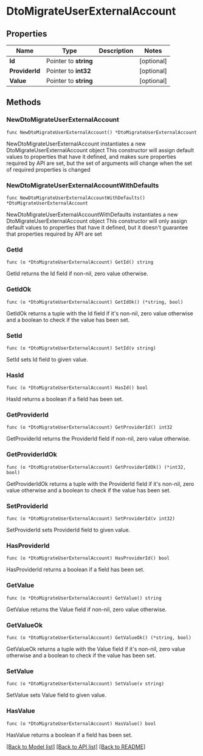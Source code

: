 # DtoMigrateUserExternalAccount

## Properties

Name | Type | Description | Notes
------------ | ------------- | ------------- | -------------
**Id** | Pointer to **string** |  | [optional]
**ProviderId** | Pointer to **int32** |  | [optional]
**Value** | Pointer to **string** |  | [optional]

## Methods

### NewDtoMigrateUserExternalAccount

`func NewDtoMigrateUserExternalAccount() *DtoMigrateUserExternalAccount`

NewDtoMigrateUserExternalAccount instantiates a new DtoMigrateUserExternalAccount object
This constructor will assign default values to properties that have it defined,
and makes sure properties required by API are set, but the set of arguments
will change when the set of required properties is changed

### NewDtoMigrateUserExternalAccountWithDefaults

`func NewDtoMigrateUserExternalAccountWithDefaults() *DtoMigrateUserExternalAccount`

NewDtoMigrateUserExternalAccountWithDefaults instantiates a new DtoMigrateUserExternalAccount object
This constructor will only assign default values to properties that have it defined,
but it doesn't guarantee that properties required by API are set

### GetId

`func (o *DtoMigrateUserExternalAccount) GetId() string`

GetId returns the Id field if non-nil, zero value otherwise.

### GetIdOk

`func (o *DtoMigrateUserExternalAccount) GetIdOk() (*string, bool)`

GetIdOk returns a tuple with the Id field if it's non-nil, zero value otherwise
and a boolean to check if the value has been set.

### SetId

`func (o *DtoMigrateUserExternalAccount) SetId(v string)`

SetId sets Id field to given value.

### HasId

`func (o *DtoMigrateUserExternalAccount) HasId() bool`

HasId returns a boolean if a field has been set.

### GetProviderId

`func (o *DtoMigrateUserExternalAccount) GetProviderId() int32`

GetProviderId returns the ProviderId field if non-nil, zero value otherwise.

### GetProviderIdOk

`func (o *DtoMigrateUserExternalAccount) GetProviderIdOk() (*int32, bool)`

GetProviderIdOk returns a tuple with the ProviderId field if it's non-nil, zero value otherwise
and a boolean to check if the value has been set.

### SetProviderId

`func (o *DtoMigrateUserExternalAccount) SetProviderId(v int32)`

SetProviderId sets ProviderId field to given value.

### HasProviderId

`func (o *DtoMigrateUserExternalAccount) HasProviderId() bool`

HasProviderId returns a boolean if a field has been set.

### GetValue

`func (o *DtoMigrateUserExternalAccount) GetValue() string`

GetValue returns the Value field if non-nil, zero value otherwise.

### GetValueOk

`func (o *DtoMigrateUserExternalAccount) GetValueOk() (*string, bool)`

GetValueOk returns a tuple with the Value field if it's non-nil, zero value otherwise
and a boolean to check if the value has been set.

### SetValue

`func (o *DtoMigrateUserExternalAccount) SetValue(v string)`

SetValue sets Value field to given value.

### HasValue

`func (o *DtoMigrateUserExternalAccount) HasValue() bool`

HasValue returns a boolean if a field has been set.


[[Back to Model list]](../README.md#documentation-for-models) [[Back to API list]](../README.md#documentation-for-api-endpoints) [[Back to README]](../README.md)
